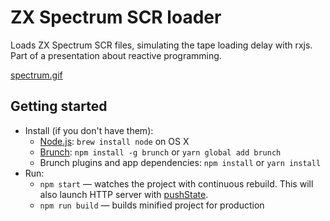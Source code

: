 # ZX Spectrum SCR loader

Loads ZX Spectrum SCR files, simulating the tape loading delay with rxjs. Part of a presentation about reactive programming.

[spectrum.gif]()

## Getting started

* Install (if you don't have them):
    * [Node.js](http://nodejs.org): `brew install node` on OS X
    * [Brunch](http://brunch.io): `npm install -g brunch` or `yarn global add brunch`
    * Brunch plugins and app dependencies: `npm install` or `yarn install`
* Run:
    * `npm start` — watches the project with continuous rebuild. This will also launch HTTP server with [pushState](https://developer.mozilla.org/en-US/docs/Web/Guide/API/DOM/Manipulating_the_browser_history).
    * `npm run build` — builds minified project for production
